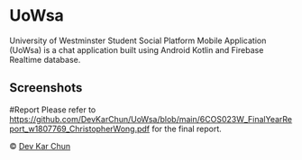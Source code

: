 # UoWsa
University of Westminster Student Social Platform Mobile Application (UoWsa) is a chat application built using Android Kotlin and Firebase Realtime database.

## Screenshots

#Report
Please refer to https://github.com/DevKarChun/UoWsa/blob/main/6COS023W_FinalYearReport_w1807769_ChristopherWong.pdf for the final report.

© [Dev Kar Chun](https://github.com/DevKarChun)

